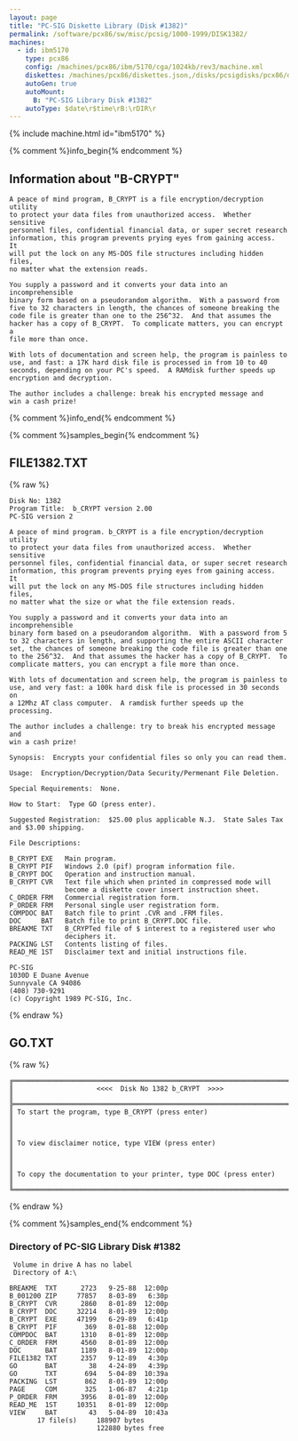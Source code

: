 ```yaml
---
layout: page
title: "PC-SIG Diskette Library (Disk #1382)"
permalink: /software/pcx86/sw/misc/pcsig/1000-1999/DISK1382/
machines:
  - id: ibm5170
    type: pcx86
    config: /machines/pcx86/ibm/5170/cga/1024kb/rev3/machine.xml
    diskettes: /machines/pcx86/diskettes.json,/disks/pcsigdisks/pcx86/diskettes.json
    autoGen: true
    autoMount:
      B: "PC-SIG Library Disk #1382"
    autoType: $date\r$time\rB:\rDIR\r
---
```


{% include machine.html id="ibm5170" %}

{% comment %}info_begin{% endcomment %}

## Information about "B-CRYPT"

    A peace of mind program, B_CRYPT is a file encryption/decryption utility
    to protect your data files from unauthorized access.  Whether sensitive
    personnel files, confidential financial data, or super secret research
    information, this program prevents prying eyes from gaining access.  It
    will put the lock on any MS-DOS file structures including hidden files,
    no matter what the extension reads.
    
    You supply a password and it converts your data into an incomprehensible
    binary form based on a pseudorandom algorithm.  With a password from
    five to 32 characters in length, the chances of someone breaking the
    code file is greater than one to the 256^32.  And that assumes the
    hacker has a copy of B_CRYPT.  To complicate matters, you can encrypt a
    file more than once.
    
    With lots of documentation and screen help, the program is painless to
    use, and fast: a 17K hard disk file is processed in from 10 to 40
    seconds, depending on your PC's speed.  A RAMdisk further speeds up
    encryption and decryption.
    
    The author includes a challenge: break his encrypted message and
    win a cash prize!
{% comment %}info_end{% endcomment %}

{% comment %}samples_begin{% endcomment %}

## FILE1382.TXT

{% raw %}
```
Disk No: 1382
Program Title:  b_CRYPT version 2.00
PC-SIG version 2

A peace of mind program. b_CRYPT is a file encryption/decryption utility
to protect your data files from unauthorized access.  Whether sensitive
personnel files, confidential financial data, or super secret research
information, this program prevents prying eyes from gaining access.  It
will put the lock on any MS-DOS file structures including hidden files,
no matter what the size or what the file extension reads.

You supply a password and it converts your data into an incomprehensible
binary form based on a pseudorandom algorithm.  With a password from 5
to 32 characters in length, and supporting the entire ASCII character
set, the chances of someone breaking the code file is greater than one
to the 256^32.  And that assumes the hacker has a copy of B_CRYPT.  To
complicate matters, you can encrypt a file more than once.

With lots of documentation and screen help, the program is painless to
use, and very fast: a 100k hard disk file is processed in 30 seconds on
a 12Mhz AT class computer.  A ramdisk further speeds up the processing.

The author includes a challenge: try to break his encrypted message and
win a cash prize!

Synopsis:  Encrypts your confidential files so only you can read them.

Usage:  Encryption/Decryption/Data Security/Permenant File Deletion.

Special Requirements:  None.

How to Start:  Type GO (press enter).

Suggested Registration:  $25.00 plus applicable N.J.  State Sales Tax
and $3.00 shipping.

File Descriptions:

B_CRYPT EXE   Main program.
B_CRYPT PIF   Windows 2.0 (pif) program information file.
B_CRYPT DOC   Operation and instruction manual.
B_CRYPT CVR   Text file which when printed in compressed mode will
              become a diskette cover insert instruction sheet.
C_ORDER FRM   Commercial registration form.
P_ORDER FRM   Personal single user registration form.
COMPDOC BAT   Batch file to print .CVR and .FRM files.
DOC     BAT   Batch file to print B_CRYPT.DOC file.
BREAKME TXT   B_CRYPTed file of $ interest to a registered user who
              deciphers it.
PACKING LST   Contents listing of files.
READ_ME 1ST   Disclaimer text and initial instructions file.

PC-SIG
1030D E Duane Avenue
Sunnyvale CA 94086
(408) 730-9291
(c) Copyright 1989 PC-SIG, Inc.

```
{% endraw %}

## GO.TXT

{% raw %}
```
╔═════════════════════════════════════════════════════════════════════════╗
║                     <<<<  Disk No 1382 b_CRYPT  >>>>                    ║
╠═════════════════════════════════════════════════════════════════════════╣
║ To start the program, type B_CRYPT (press enter)                        ║
║                                                                         ║
║ To view disclaimer notice, type VIEW (press enter)                      ║
║                                                                         ║
║ To copy the documentation to your printer, type DOC (press enter)       ║
╚═════════════════════════════════════════════════════════════════════════╝
```
{% endraw %}

{% comment %}samples_end{% endcomment %}

### Directory of PC-SIG Library Disk #1382

     Volume in drive A has no label
     Directory of A:\

    BREAKME  TXT      2723   9-25-88  12:00p
    B_001200 ZIP     77857   8-03-89   6:30p
    B_CRYPT  CVR      2860   8-01-89  12:00p
    B_CRYPT  DOC     32214   8-01-89  12:00p
    B_CRYPT  EXE     47199   6-29-89   6:41p
    B_CRYPT  PIF       369   8-01-88  12:00p
    COMPDOC  BAT      1310   8-01-89  12:00p
    C_ORDER  FRM      4560   8-01-89  12:00p
    DOC      BAT      1189   8-01-89  12:00p
    FILE1382 TXT      2357   9-12-89   4:30p
    GO       BAT        38   4-24-89   4:39p
    GO       TXT       694   5-04-89  10:39a
    PACKING  LST       862   8-01-89  12:00p
    PAGE     COM       325   1-06-87   4:21p
    P_ORDER  FRM      3956   8-01-89  12:00p
    READ_ME  1ST     10351   8-01-89  12:00p
    VIEW     BAT        43   5-04-89  10:43a
           17 file(s)     188907 bytes
                          122880 bytes free
